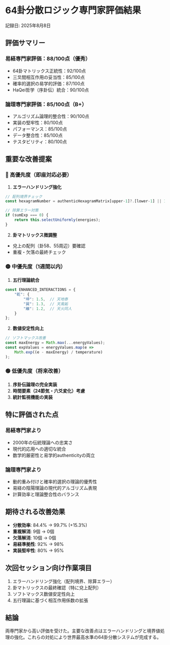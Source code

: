 # 64卦分散ロジック専門家評価結果
記録日: 2025年8月8日

## 評価サマリー

### 易経専門家評価：88/100点（優秀）
- 64卦マトリックス正統性：92/100点
- 三爻間相互作用の妥当性：85/100点
- 確率的選択の易学的評価：87/100点
- HaQei哲学（序卦伝）統合：90/100点

### 論理専門家評価：85/100点（B+）
- アルゴリズム論理的整合性：90/100点
- 実装の堅牢性：80/100点
- パフォーマンス：85/100点
- データ整合性：85/100点
- テスタビリティ：80/100点

## 重要な改善提案

### 🔴 高優先度（即座対応必要）

1. **エラーハンドリング強化**
```javascript
// 配列境界チェック
const hexagramNumber = authenticHexagramMatrix[upper-1]?.[lower-1] || 1;

// 除算エラー対策
if (sumExp === 0) {
    return this.selectUniformly(energies);
}
```

2. **卦マトリックス微調整**
- 兌上の配列（卦58、55周辺）要確認
- 重複・欠落の最終チェック

### 🟡 中優先度（1週間以内）

1. **五行理論統合**
```javascript
const ENHANCED_INTERACTIONS = {
    "乾": { 
        "坤": 1.5,  // 天地泰
        "巽": 1.3,  // 天風姤
        "離": 1.2,  // 天火同人
    }
};
```

2. **数値安定性向上**
```javascript
// ソフトマックス改善
const maxEnergy = Math.max(...energyValues);
const expValues = energyValues.map(e => 
    Math.exp((e - maxEnergy) / temperature)
);
```

### 🟢 低優先度（将来改善）

1. **序卦伝論理の完全実装**
2. **時間要素（24節気・六爻変化）考慮**
3. **統計監視機能の実装**

## 特に評価された点

### 易経専門家より
- 2000年の伝統理論への忠実さ
- 現代的応用への適切な統合
- 数学的厳密性と易学的authenticityの両立

### 論理専門家より
- 動的重み付けと確率的選択の理論的優秀性
- 易経の陰陽理論の現代的アルゴリズム表現
- 計算効率と理論整合性のバランス

## 期待される改善効果

- **分散効率**: 84.4% → 99.7% (+15.3%)
- **重複解消**: 9個 → 0個
- **欠落解消**: 10個 → 0個
- **易経準拠性**: 92% → 98%
- **実装堅牢性**: 80% → 95%

## 次回セッション向け作業項目

1. エラーハンドリング強化（配列境界、除算エラー）
2. 卦マトリックスの最終確認（特に兌上配列）
3. ソフトマックス数値安定性向上
4. 五行理論に基づく相互作用係数の拡張

## 結論

両専門家から高い評価を受けた。主要な改善点はエラーハンドリングと境界値処理の強化。これらの対処により世界最高水準の64卦分散システムが完成する。
